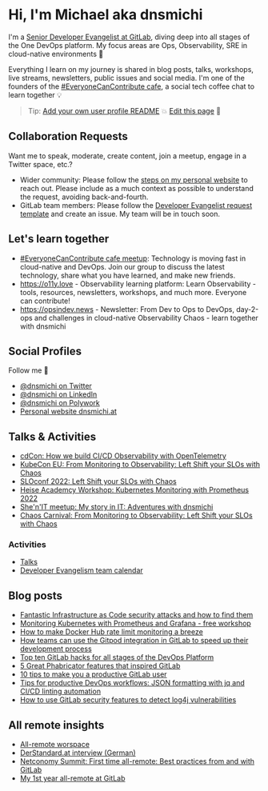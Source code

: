 # Hi, I'm Michael aka dnsmichi

I'm a [Senior Developer Evangelist at GitLab](https://about.gitlab.com/company/team/#dnsmichi), diving deep into all stages of the One DevOps platform. My focus areas are Ops, Observability, SRE in cloud-native environments 🦊 

Everything I learn on my journey is shared in blog posts, talks, workshops, live streams, newsletters, public issues and social media. I'm one of the founders of the [#EveryoneCanContribute cafe](https://everyonecancontribute.com/), a social tech coffee chat to learn together 💡 

> Tip: [Add your own user profile README](https://docs.gitlab.com/ee/user/profile/#user-profile-readme) 💥 [Edit this page](https://gitlab.com/dnsmichi/dnsmichi/-/blob/main/README.md) 🌱 

## Collaboration Requests

Want me to speak, moderate, create content, join a meetup, engage in a Twitter space, etc.?

- Wider community: Please follow the [steps on my personal website](https://dnsmichi.at/portfolio/) to reach out. Please include as a much context as possible to understand the request, avoiding back-and-fourth. 
- GitLab team members: Please follow the [Developer Evangelist request template](https://about.gitlab.com/handbook/marketing/community-relations/developer-evangelism/#-quicklinks) and create an issue. My team will be in touch soon. 

## Let's learn together

- [#EveryoneCanContribute cafe meetup](https://www.meetup.com/everyonecancontribute-cafe/): Technology is moving fast in cloud-native and DevOps. Join our group to discuss the latest technology, share what you have learned, and make new friends. 
- https://o11y.love - Observability learning platform: Learn Observability - tools, resources, newsletters, workshops, and much more. Everyone can contribute!   
- https://opsindev.news - Newsletter: From Dev to Ops to DevOps, day-2-ops and challenges in cloud-native Observability Chaos - learn together with dnsmichi 

## Social Profiles

Follow me 👋 

- [@dnsmichi on Twitter](https://twitter.com/dnsmichi)
- [@dnsmichi on LinkedIn](https://www.linkedin.com/in/dnsmichi/)
- [@dnsmichi on Polywork](https://www.polywork.com/dnsmichi)
- [Personal website dnsmichi.at](https://dnsmichi.at/)

## Talks & Activities

- [cdCon: How we build CI/CD Observability with OpenTelemetry](https://docs.google.com/presentation/d/12TJTRZfFIEJ_kUg1DhuXoxDIrHS2sh_wEO0BM1CyhCc/edit)
- [KubeCon EU: From Monitoring to Observability: Left Shift your SLOs with Chaos](https://www.youtube.com/watch?v=BkREMg8adaI)
- [SLOconf 2022: Left Shift your SLOs with Chaos](https://www.youtube.com/watch?v=r63vgFxrCbE)
- [Heise Academcy Workshop: Kubernetes Monitoring with Prometheus 2022](https://docs.google.com/presentation/d/1Fx7s914OjusEb2488LaSBrbAv91Y7Kb-j-dp0pSD_i4/edit)
- [She'n'IT meetup: My story in IT: Adventures with dnsmichi](https://docs.google.com/presentation/d/1U4d3dkF-rxYTg4GogKAPlRjXDpx_U79U1GMMQvTad1c/edit#slide=id.p)
- [Chaos Carnival: From Monitoring to Observability: Left Shift your SLOs with Chaos](https://docs.google.com/presentation/d/1FgoMAlaFOCQbM2yW6tVpyf7WmLNtaFoaQulJl6k20tQ/edit)

### Activities

- [Talks](https://dnsmichi.at/talks/)
- [Developer Evangelism team calendar](https://about.gitlab.com/handbook/marketing/community-relations/developer-evangelism/#-team-calendar)

## Blog posts

- [Fantastic Infrastructure as Code security attacks and how to find them](https://about.gitlab.com/blog/2022/02/17/fantastic-infrastructure-as-code-security-attacks-and-how-to-find-them/)
- [Monitoring Kubernetes with Prometheus and Grafana - free workshop](https://dnsmichi.at/2021/09/14/monitoring-kubernetes-with-prometheus-and-grafana-free-workshop/)
- [How to make Docker Hub rate limit monitoring a breeze](https://about.gitlab.com/blog/2020/11/18/docker-hub-rate-limit-monitoring/)
- [How teams can use the Gitpod integration in GitLab to speed up their development process](https://about.gitlab.com/blog/2021/07/19/teams-gitpod-integration-gitlab-speed-up-development/)
- [Top ten GitLab hacks for all stages of the DevOps Platform](https://about.gitlab.com/blog/2021/10/19/top-10-gitlab-hacks/)
- [5 Great Phabricator features that inspired GitLab](https://about.gitlab.com/blog/2021/08/13/five-great-phabricator-features-inspired-gitlab/)
- [10 tips to make you a productive GitLab user](https://about.gitlab.com/blog/2021/02/18/improve-your-gitlab-productivity-with-these-10-tips/)
- [Tips for productive DevOps workflows: JSON formatting with jq and CI/CD linting automation](https://about.gitlab.com/blog/2021/04/21/devops-workflows-json-format-jq-ci-cd-lint/)
- [How to use GitLab security features to detect log4j vulnerabilities](https://about.gitlab.com/blog/2021/12/15/use-gitlab-to-detect-vulnerabilities/)


## All remote insights

- [All-remote worspace](https://dnsmichi.at/all-remote-workspace/)
- [DerStandard.at interview (German)](https://www.derstandard.de/consent/tcf/story/2000124135517/developer-evangelist-ich-bin-mein-eigener-manager)
- [Netconomy Summit: First time all-remote: Best practices from and with GitLab](https://www.polywork.com/dnsmichi/highlights/302f84f8-fe04-4809-bdd6-0025683b8b30)
- [My 1st year all-remote at GitLab](https://www.polywork.com/dnsmichi/highlights/013680c2-6479-4347-9687-e4ca637065b5)
